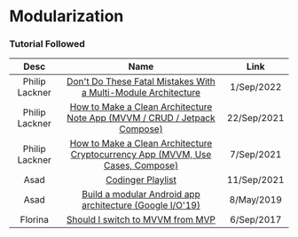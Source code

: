 # Modularization

### Tutorial Followed

|Desc|Name|Link|
|:-:|:-:|:-:
|Philip Lackner|[Don't Do These Fatal Mistakes With a Multi-Module Architecture](https://www.youtube.com/watch?v=p7-AffMucBw)|1/Sep/2022
|Philip Lackner|[How to Make a Clean Architecture Note App (MVVM / CRUD / Jetpack Compose)](https://www.youtube.com/watch?v=8YPXv7xKh2w)|22/Sep/2021
|Philip Lackner|[How to Make a Clean Architecture Cryptocurrency App (MVVM, Use Cases, Compose)](https://www.youtube.com/watch?v=EF33KmyprEQ)|7/Sep/2021
|Asad|[Codinger Playlist](https://www.youtube.com/playlist?list=PLBF0Hb1Nl6I8IuZ92npSAgBiZAW9DmKkW)|11/Sep/2021
|Asad|[Build a modular Android app architecture (Google I/O'19)](https://www.youtube.com/watch?v=PZBg5DIzNww)|8/May/2019
|Florina|[Should I switch to MVVM from MVP](https://youtube.com/watch?v=Ts-uxYiBEQ8&t=549s)|6/Sep/2017


